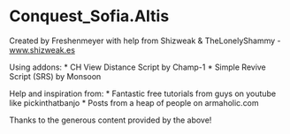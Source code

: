 # Conquest_Sofia.Altis

Created by Freshenmeyer with help from Shizweak & TheLonelyShammy - www.shizweak.es

Using addons:
	* CH View Distance Script by Champ-1
	* Simple Revive Script (SRS) by Monsoon

Help and inspiration from:
	* Fantastic free tutorials from guys on youtube like pickinthatbanjo
	* Posts from a heap of people on armaholic.com

Thanks to the generous content provided by the above!